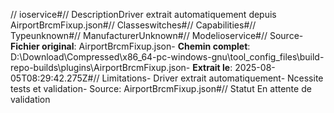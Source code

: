 // ioservice#// DescriptionDriver extrait automatiquement depuis AirportBrcmFixup.json#// Classeswitches#// Capabilities#// Typeunknown#// ManufacturerUnknown#// Modelioservice#// Source- **Fichier original**: AirportBrcmFixup.json- **Chemin complet**: D:\Download\Compressed\x86_64-pc-windows-gnu\tool_config_files\build-repo-builds\plugins\AirportBrcmFixup.json- **Extrait le**: 2025-08-05T08:29:42.275Z#// Limitations- Driver extrait automatiquement- Ncessite tests et validation- Source: AirportBrcmFixup.json#// Statut En attente de validation